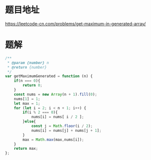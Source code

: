 # 题目地址
https://leetcode-cn.com/problems/get-maximum-in-generated-array/

# 题解
```js
/**
 * @param {number} n
 * @return {number}
 */
var getMaximumGenerated = function (n) {
    if(n === 0){
        return 0;
    }
    const nums = new Array(n + 1).fill(0);
    nums[1] = 1;
    let max = 1;
    for (let i = 2; i < n + 1; i++) {
        if(i % 2 === 0){
            nums[i] = nums[ i / 2 ];
        }else{
            const j = Math.floor(i / 2);
            nums[i] = nums[j] + nums[j + 1];
        }
        max = Math.max(max,nums[i]);
    }
    return max;
};
```